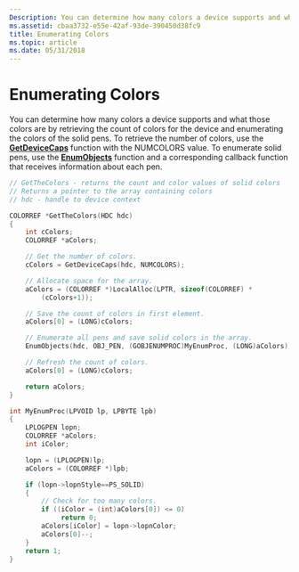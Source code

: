 ```yaml
---
Description: You can determine how many colors a device supports and what those colors are by retrieving the count of colors for the device and enumerating the colors of the solid pens.
ms.assetid: cbaa3732-e55e-42af-93de-390450d38fc9
title: Enumerating Colors
ms.topic: article
ms.date: 05/31/2018
---
```


# Enumerating Colors

You can determine how many colors a device supports and what those colors are by retrieving the count of colors for the device and enumerating the colors of the solid pens. To retrieve the number of colors, use the [**GetDeviceCaps**](/windows/desktop/api/Wingdi/nf-wingdi-getdevicecaps) function with the NUMCOLORS value. To enumerate solid pens, use the [**EnumObjects**](/windows/desktop/api/Wingdi/nf-wingdi-enumobjects) function and a corresponding callback function that receives information about each pen.


```C++
// GetTheColors - returns the count and color values of solid colors 
// Returns a pointer to the array containing colors 
// hdc - handle to device context 

COLORREF *GetTheColors(HDC hdc)
{
    int cColors;
    COLORREF *aColors;

    // Get the number of colors. 
    cColors = GetDeviceCaps(hdc, NUMCOLORS);

    // Allocate space for the array. 
    aColors = (COLORREF *)LocalAlloc(LPTR, sizeof(COLORREF) * 
        (cColors+1));

    // Save the count of colors in first element. 
    aColors[0] = (LONG)cColors;

    // Enumerate all pens and save solid colors in the array. 
    EnumObjects(hdc, OBJ_PEN, (GOBJENUMPROC)MyEnumProc, (LONG)aColors);

    // Refresh the count of colors. 
    aColors[0] = (LONG)cColors;

    return aColors;
}

int MyEnumProc(LPVOID lp, LPBYTE lpb)
{
    LPLOGPEN lopn;
    COLORREF *aColors;
    int iColor;

    lopn = (LPLOGPEN)lp;
    aColors = (COLORREF *)lpb;

    if (lopn->lopnStyle==PS_SOLID) 
    {
        // Check for too many colors. 
        if ((iColor = (int)aColors[0]) <= 0)
             return 0;
        aColors[iColor] = lopn->lopnColor;
        aColors[0]--;
    }
    return 1;
}
```



 

 



